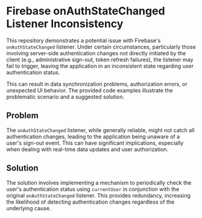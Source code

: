 # Firebase onAuthStateChanged Listener Inconsistency

This repository demonstrates a potential issue with Firebase's `onAuthStateChanged` listener.  Under certain circumstances, particularly those involving server-side authentication changes not directly initiated by the client (e.g., administrative sign-out, token refresh failures), the listener may fail to trigger, leaving the application in an inconsistent state regarding user authentication status.

This can result in data synchronization problems, authorization errors, or unexpected UI behavior. The provided code examples illustrate the problematic scenario and a suggested solution.

## Problem
The `onAuthStateChanged` listener, while generally reliable, might not catch all authentication changes, leading to the application being unaware of a user's sign-out event. This can have significant implications, especially when dealing with real-time data updates and user authorization.

## Solution
The solution involves implementing a mechanism to periodically check the user's authentication status using `currentUser` in conjunction with the original `onAuthStateChanged` listener. This provides redundancy, increasing the likelihood of detecting authentication changes regardless of the underlying cause.